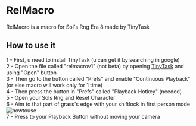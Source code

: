 # RelMacro
RelMacro is a macro for Sol's Rng Era 8 made by TinyTask

## How to use it
1 - First, u need to install TinyTask (u can get it by searching in google) \
2 - Open the file called "relmacrov1" (not beta) by opening [TinyTask](https://tinytask.net/download.html) and using "Open" button \
3 - Then go to the button called "Prefs" and enable "Continuous Playback" (or else macro will work only for 1 time) \
4 - Then press the button in "Prefs" called "Playback Hotkey" (needed) \
5 - Open your Sols Rng and Reset Character \
6 - Aim to that part of grass's edge with your shiftlock in first person mode \
![howtouse](https://cdn.discordapp.com/attachments/1260228799963074562/1260229908886716497/img.png?ex=668e9010&is=668d3e90&hm=411f11145be0e4f0b1b520b809777e6dbc2988a06070baa7242a9a337a969e3d&) \
7 - Press to your Playback Button without moving your camera

